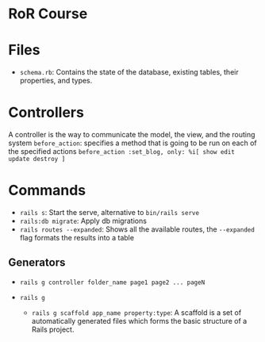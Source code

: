 # RoR Course

# Files
- `schema.rb`: Contains the state of the database, existing tables, their properties, and types.

# Controllers

A controller is the way to communicate the model, the view, and the routing system
`before_action`: specifies a method that is going to be run on each of the specified actions `before_action :set_blog, only: %i[ show edit update destroy ]`


# Commands
- `rails s`: Start the serve, alternative to `bin/rails serve`
- `rails:db migrate`: Apply db migrations
- `rails routes --expanded`: Shows all the available routes, the `--expanded` flag formats the results into a table
## Generators
- `rails g controller folder_name page1 page2 ... pageN`

- `rails g`
   - `rails g scaffold app_name property:type`: A scaffold is a set of automatically generated files which forms the basic structure of a Rails project.
